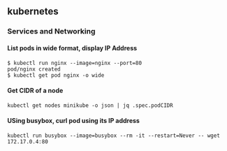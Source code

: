 ## kubernetes

### Services and Networking
#### List pods in wide format, display IP Address 
```
$ kubectl run nginx --image=nginx --port=80
pod/nginx created
$ kubectl get pod nginx -o wide
```

#### Get CIDR of a node
```
kubectl get nodes minikube -o json | jq .spec.podCIDR
```

#### USing busybox, curl pod using its IP address
```
kubectl run busybox --image=busybox --rm -it --restart=Never -- wget 172.17.0.4:80
```


